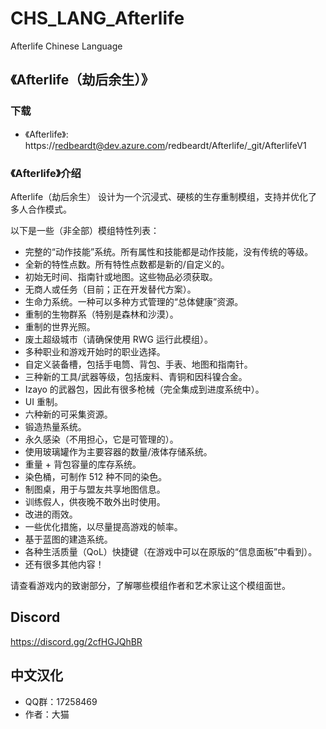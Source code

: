 # CHS_LANG_Afterlife
Afterlife Chinese Language

## 《Afterlife（劫后余生）》 

### 下载
- 《Afterlife》: https://redbeardt@dev.azure.com/redbeardt/Afterlife/_git/AfterlifeV1

### 《Afterlife》介绍
Afterlife（劫后余生） 设计为一个沉浸式、硬核的生存重制模组，支持并优化了多人合作模式。

以下是一些（非全部）模组特性列表：

- 完整的“动作技能”系统。所有属性和技能都是动作技能，没有传统的等级。
- 全新的特性点数。所有特性点数都是新的/自定义的。
- 初始无时间、指南针或地图。这些物品必须获取。
- 无商人或任务（目前；正在开发替代方案）。
- 生命力系统。一种可以多种方式管理的“总体健康”资源。
- 重制的生物群系（特别是森林和沙漠）。
- 重制的世界光照。
- 废土超级城市（请确保使用 RWG 运行此模组）。
- 多种职业和游戏开始时的职业选择。
- 自定义装备槽，包括手电筒、背包、手表、地图和指南针。
- 三种新的工具/武器等级，包括废料、青铜和因科镍合金。
- Izayo 的武器包，因此有很多枪械（完全集成到进度系统中）。
- UI 重制。
- 六种新的可采集资源。
- 锻造热量系统。
- 永久感染（不用担心，它是可管理的）。
- 使用玻璃罐作为主要容器的数量/液体存储系统。
- 重量 + 背包容量的库存系统。
- 染色桶，可制作 512 种不同的染色。
- 制图桌，用于与盟友共享地图信息。
- 训练假人，供夜晚不敢外出时使用。
- 改进的雨效。
- 一些优化措施，以尽量提高游戏的帧率。
- 基于蓝图的建造系统。
- 各种生活质量（QoL）快捷键（在游戏中可以在原版的“信息面板”中看到）。
- 还有很多其他内容！

请查看游戏内的致谢部分，了解哪些模组作者和艺术家让这个模组面世。

## Discord
https://discord.gg/2cfHGJQhBR

## 中文汉化
- QQ群：17258469
- 作者：大猫